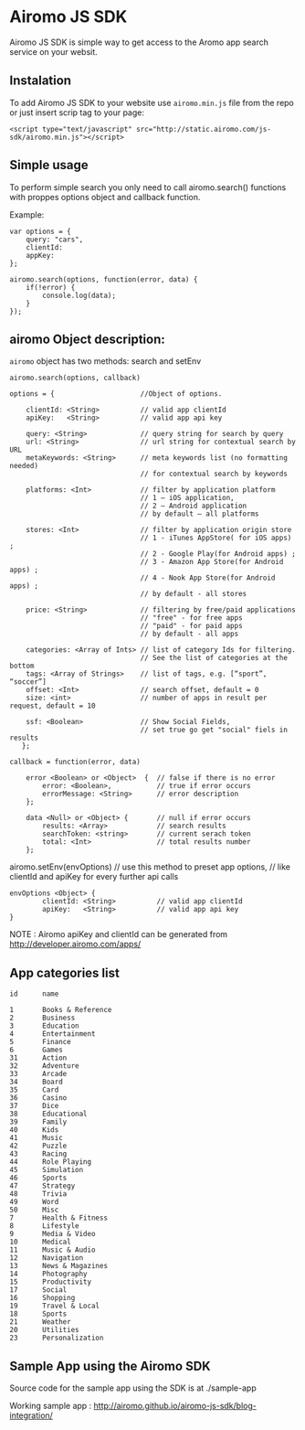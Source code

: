 Airomo JS SDK
=============

Airomo JS SDK is simple way to get access to the Aromo app search service on your websit.


## Instalation

To add Airomo JS SDK to your website use `airomo.min.js` file from the repo or just insert scrip tag to your page: 

`<script type="text/javascript" src="http://static.airomo.com/js-sdk/airomo.min.js"></script>`


## Simple usage

To perform simple search you only need to call airomo.search() functions with proppes options object and callback function.

Example: 

    var options = {
        query: "cars",
        clientId:
        appKey: 
    };
    
    airomo.search(options, function(error, data) {
        if(!error) {
            console.log(data);
        }
    });


## airomo Object description: 


`airomo` object has two methods: search and setEnv

`airomo.search(options, callback)` 
       
    options = {                     //Object of options.
                
        clientId: <String>          // valid app clientId
        apiKey:   <String>          // valid app api key
        
        query: <String>             // query string for search by query
        url: <String>               // url string for contextual search by URL
        metaKeywords: <String>      // meta keywords list (no formatting needed) 
                                    // for contextual search by keywords
        
        platforms: <Int>            // filter by application platform 
                                    // 1 – iOS application, 
                                    // 2 – Android application 
                                    // by default – all platforms

        stores: <Int>               // filter by application origin store
                                    // 1 - iTunes AppStore( for iOS apps) ;
                                    // 2 - Google Play(for Android apps) ;
                                    // 3 - Amazon App Store(for Android apps) ;
                                    // 4 - Nook App Store(for Android apps) ;
                                    // by default - all stores

        price: <String>             // filtering by free/paid applications
                                    // "free" - for free apps
                                    // "paid" - for paid apps
                                    // by default - all apps

        categories: <Array of Ints> // list of category Ids for filtering. 
                                    // See the list of categories at the bottom
        tags: <Array of Strings>    // list of tags, e.g. [“sport”, “soccer”]
        offset: <Int>               // search offset, default = 0
        size: <int>                 // number of apps in result per request, default = 10

        ssf: <Boolean>              // Show Social Fields,
                                    // set true go get "social" fiels in results
       };

    callback = function(error, data)
        
        error <Boolean> or <Object>  {  // false if there is no error
            error: <Boolean>,           // true if error occurs
            errorMessage: <String>      // error description
        };

        data <Null> or <Object> {       // null if error occurs
            results: <Array>            // search results
            searchToken: <string>       // current serach token
            total: <Int>                // total results number
        };

airomo.setEnv(envOptions)               // use this method to preset app options, 
                                        // like clientId and apiKey for every further api calls

    envOptions <Object> {
            clientId: <String>          // valid app clientId
            apiKey:   <String>          // valid app api key
    }



NOTE :  Airomo apiKey and clientId can be generated from http://developer.airomo.com/apps/



## App categories list


    id      name
    
    1       Books & Reference
    2       Business
    3       Education
    4       Entertainment
    5       Finance
    6       Games
    31      Action
    32      Adventure
    33      Arcade
    34      Board
    35      Card
    36      Casino
    37      Dice
    38      Educational
    39      Family
    40      Kids
    41      Music
    42      Puzzle
    43      Racing
    44      Role Playing
    45      Simulation
    46      Sports
    47      Strategy
    48      Trivia
    49      Word
    50      Misc
    7       Health & Fitness
    8       Lifestyle
    9       Media & Video
    10      Medical
    11      Music & Audio
    12      Navigation
    13      News & Magazines
    14      Photography
    15      Productivity
    17      Social
    16      Shopping
    19      Travel & Local
    18      Sports
    21      Weather
    20      Utilities
    23      Personalization

## Sample App using the Airomo SDK

Source code for the sample app using the SDK is at  ./sample-app

Working sample app  : http://airomo.github.io/airomo-js-sdk/blog-integration/
